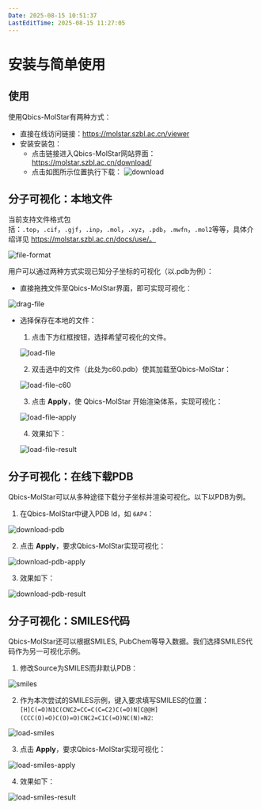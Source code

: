 ```yaml
---
Date: 2025-08-15 10:51:37
LastEditTime: 2025-08-15 11:27:05
---
```


# 安装与简单使用

## 使用

使用Qbics-MolStar有两种方式：

- 直接在线访问链接：https://molstar.szbl.ac.cn/viewer
- 安装安装包：
  - 点击链接进入Qbics-MolStar网站界面：https://molstar.szbl.ac.cn/download/
  - 点击如图所示位置执行下载：
  ![download](./assets/download.webp)

## 分子可视化：本地文件

当前支持文件格式包括：`.top`，`.cif`，`.gjf`，`.inp`，`.mol`，`.xyz`，`.pdb`，`.mwfn`，`.mol2`等等，具体介绍详见 https://molstar.szbl.ac.cn/docs/use/。

![file-format](./assets/file-format.webp)

用户可以通过两种方式实现已知分子坐标的可视化（以.pdb为例）：

- 直接拖拽文件至Qbics-MolStar界面，即可实现可视化：

![drag-file](./assets/drag-file.webp)

- 选择保存在本地的文件：

  1. 点击下方红框按钮，选择希望可视化的文件。
  
  ![load-file](./assets/load-file.webp)

  2. 双击选中的文件（此处为c60.pdb）使其加载至Qbics-MolStar：
  
  ![load-file-c60](./assets/load-file-c60.webp)

  3. 点击 **Apply**，使 Qbics-MolStar 开始渲染体系，实现可视化：
  
  ![load-file-apply](./assets/load-file-apply.webp)

  4. 效果如下：
  
  ![load-file-result](./assets/load-file-result.webp)

## 分子可视化：在线下载PDB

Qbics-MolStar可以从多种途径下载分子坐标并渲染可视化。以下以PDB为例。

1. 在Qbics-MolStar中键入PDB Id，如 `6AP4`：

![download-pdb](./assets/download-pdb.webp)

2. 点击 **Apply**，要求Qbics-MolStar实现可视化：

![download-pdb-apply](./assets/download-pdb-apply.webp)

3. 效果如下：

![download-pdb-result](./assets/download-pdb-result.webp)


## 分子可视化：SMILES代码

Qbics-MolStar还可以根据SMILES, PubChem等导入数据。我们选择SMILES代码作为另一可视化示例。

1. 修改Source为SMILES而非默认PDB：

![smiles](./assets/smiles.webp)

2. 作为本次尝试的SMILES示例，键入要求填写SMILES的位置： `[H]C(=O)N1C(CNC2=CC=C(C=C2)C(=O)N[C@@H](CCC(O)=O)C(O)=O)CNC2=C1C(=O)NC(N)=N2`:

![load-smiles](./assets/load-smiles.webp)

3. 点击 **Apply**，要求Qbics-MolStar实现可视化：

![load-smiles-apply](./assets/load-smiles-apply.webp)

4. 效果如下：

![load-smiles-result](./assets/load-smiles-result.webp)


